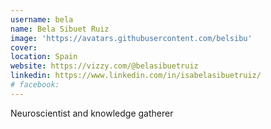 ```yaml
---
username: bela
name: Bela Sibuet Ruiz
image: 'https://avatars.githubusercontent.com/belsibu'
cover:
location: Spain
website: https://vizzy.com/@belasibuetruiz
linkedin: https://www.linkedin.com/in/isabelasibuetruiz/
# facebook: 
---
```

Neuroscientist and knowledge gatherer
